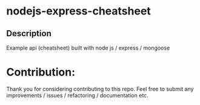 # nodejs-express-cheatsheet
## Description
Example api (cheatsheet) built with node js / express / mongoose

# Contribution:
Thank you for considering contributing to this repo. Feel free to submit any improvements / issues / refactoring / documentation etc. 

